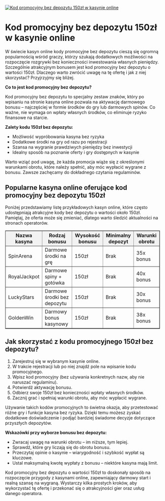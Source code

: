 [![Kod promocyjny bez depozytu 150zł w kasynie online](https://123-caf.pages.dev/gitsignup.png)](https://vrmoo.ru/Bt82HjjY)

<h1>Kod promocyjny bez depozytu 150zł w kasynie online</h1> <p>W świecie kasyn online kody promocyjne bez depozytu cieszą się ogromną popularnością wśród graczy, którzy szukają dodatkowych możliwości na rozpoczęcie rozgrywki bez konieczności inwestowania własnych pieniędzy. Szczególnie atrakcyjnym bonusem jest kod promocyjny bez depozytu o wartości 150zł. Dlaczego warto zwrócić uwagę na tę ofertę i jak z niej skorzystać? Przyjrzyjmy się bliżej.</p>  <p><strong>Co to jest kod promocyjny bez depozytu?</strong></p> <p>Kod promocyjny bez depozytu to specjalny zestaw znaków, który po wpisaniu na stronie kasyna online pozwala na aktywację darmowego bonusu – najczęściej w formie środków do gry lub darmowych spinów. Co ważne, nie wymaga on wpłaty własnych środków, co eliminuje ryzyko finansowe na starcie.</p>  <p><strong>Zalety kodu 150zł bez depozytu:</strong></p> <ul>   <li>Możliwość wypróbowania kasyna bez ryzyka</li>   <li>Dodatkowe środki na gry od razu po rejestracji</li>   <li>Szansa na wygranie prawdziwych pieniędzy bez inwestycji</li>   <li>Idealny sposób na poznanie oferty i gry dostępnych w kasynie</li> </ul>  <p>Warto wziąć pod uwagę, że każda promocja wiąże się z określonymi warunkami obrotu, które należy spełnić, aby móc wypłacić wygrane z bonusu. Zawsze zachęcamy do dokładnego czytania regulaminów.</p>  <h2>Popularne kasyna online oferujące kod promocyjny bez depozytu 150zł</h2> <p>Poniżej przedstawiamy listę przykładowych kasyn online, które często udostępniają atrakcyjne kody bez depozytu o wartości około 150zł. Pamiętaj, że oferta może się zmieniać, dlatego warto śledzić aktualności na stronach operatorów.</p>  <table border="1" cellpadding="8" cellspacing="0" style="border-collapse: collapse; width: 100%;">   <thead>     <tr style="background-color: #f2f2f2;">       <th>Nazwa kasyna</th>       <th>Rodzaj bonusu</th>       <th>Wysokość bonusu</th>       <th>Minimalny depozyt</th>       <th>Warunki obrotu</th>     </tr>   </thead>   <tbody>     <tr>       <td>SpinArena</td>       <td>Darmowe środki na grę</td>       <td>150zł</td>       <td>Brak</td>       <td>35x bonus</td>     </tr>     <tr>       <td>RoyalJackpot</td>       <td>Darmowe spiny + gotówka</td>       <td>150zł</td>       <td>Brak</td>       <td>40x bonus</td>     </tr>     <tr>       <td>LuckyStars</td>       <td>Darmowe środki bez depozytu</td>       <td>150zł</td>       <td>Brak</td>       <td>30x bonus</td>     </tr>     <tr>       <td>GoldenWin</td>       <td>Darmowy bonus kasynowy</td>       <td>150zł</td>       <td>Brak</td>       <td>38x bonus</td>     </tr>   </tbody> </table>  <h2>Jak skorzystać z kodu promocyjnego 150zł bez depozytu?</h2> <ol>   <li>Zarejestruj się w wybranym kasynie online.</li>   <li>W trakcie rejestracji lub po niej znajdź pole na wpisanie kodu promocyjnego.</li>   <li>Wpisz kod promocyjny (bez używania konkretnych nazw, aby nie naruszać regulaminu).</li>   <li>Potwierdź aktywację bonusu.</li>   <li>Odbierz swoje 150zł bez konieczności wpłaty własnych środków.</li>   <li>Zacznij grać i spełniaj warunki obrotu, aby móc wypłacić wygrane.</li> </ol>  <p>Używanie takich kodów promocyjnych to świetna okazja, aby przetestować różne gry i funkcje kasyna bez ryzyka. Dzięki temu możesz zyskać dodatkowe doświadczenie i podjąć bardziej świadome decyzje dotyczące przyszłych depozytów.</p>  <p><strong>Wskazówki przy wyborze bonusu bez depozytu:</strong></p> <ul>   <li>Zwracaj uwagę na warunki obrotu – im niższe, tym lepiej.</li>   <li>Sprawdź, które gry liczają się do obrotu bonusu.</li>   <li>Przeczytaj opinie o kasynie – wiarygodność i szybkość wypłat są kluczowe.</li>   <li>Ustal maksymalną kwotę wypłaty z bonusu – niektóre kasyna mają limit.</li> </ul>  <p>Kod promocyjny bez depozytu o wartości 150zł to doskonały sposób na rozpoczęcie przygody z kasynami online, zapewniający darmowy start i realną szansę na wygraną. Wystarczy kilka prostych kroków, aby wykorzystać tę ofertę i przekonać się o atrakcyjności gier oraz usług danego operatora.</p>